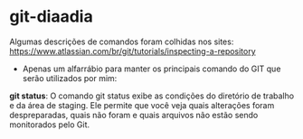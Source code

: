 # git-diaadia

Algumas descrições de comandos foram colhidas nos sites:<br>
  https://www.atlassian.com/br/git/tutorials/inspecting-a-repository

- Apenas um alfarrábio para manter os principais comando do GIT que serão utilizados por mim:

<b>git status</b>: O comando git status exibe as condições do diretório de trabalho e da área de staging. Ele permite que você veja quais alterações foram despreparadas, quais não foram e quais arquivos não estão sendo monitorados pelo Git.
